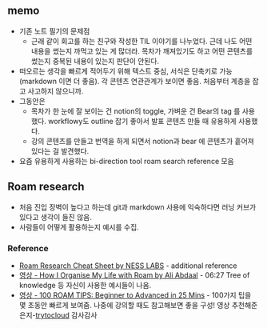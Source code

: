 ## memo
- 기존 노트 필기의 문제점 
  - 근래 같이 회고를 하는 친구와 작성한 TIL 이야기를 나누었다. 근데 나도 어떤 내용을 썼는지 까먹고 있는 게 많더라. 목차가 깨져있기도 하고 어떤 콘텐츠를 썼는지 중복된 내용이 있는지 판단이 안된다. 
- 떠오르는 생각을 빠르게 적어두기 위해 텍스트 중심, 서식은 단축키로 가능(markdown 이면 더 좋음). 각 콘텐츠 연관관계가 보이면 좋음. 처음부터 계층을 잡고 사고하지 않으니까. 
- 그동안은
  - 목차가 한 눈에 잘 보이는 건 notion의 toggle, 가벼운 건 Bear의 tag 를 사용했다. workflowy도 outline 잡기 좋아서 발표 콘텐츠 만들 때 유용하게 사용했다. 
  - 강의 콘텐츠를 만들고 번역을 하게 되면서 notion과 bear 에 콘텐츠가 흩어져있다는 걸 발견했다.  
- 요즘 유용하게 사용하는 bi-direction tool roam search reference 모음

## Roam research 
-  처음 진입 장벽이 높다고 하는데 git과 markdown 사용에 익숙하다면 러닝 커브가 있다고 생각이 들진 않음. 
- 사람들이 어떻게 활용하는지 예시를 수집. 

### Reference
- [Roam Research Cheat Sheet by NESS LABS](https://docs.google.com/presentation/d/10jB2QJdCWSmmTEt1EU6BWFPRJs1MfF88pGfj7FBr-Hc/mobilepresent?slide=id.g7818331092_0_6) - additional reference
- [영상 - How I Organise My Life with Roam by Ali Abdaal](https://youtu.be/bpikCLhpIRY) - 06:27 Tree of knowledge 등 자신이 사용한 예시들이 나옴. 
- [영상 - 100 ROAM TIPS: Beginner to Advanced in 25 Mins](https://youtu.be/4yXK9OMc2OU) - 100가지 팁을 몇 초동안 빠르게 보여줌. 나중에 강의할 때도 참고해보면 좋을 구성! 영상 추천해준 은지-[trytocloud](https://github.com/trytocloud)  감사감사 
